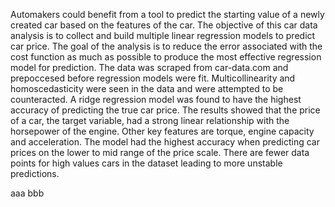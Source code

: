 <p>Automakers could benefit from a tool to predict the starting value of a newly created car based on the features of the car. The objective of this car data
analysis is to collect and build multiple linear regression models to predict car price. The goal of the analysis is to reduce the error associated with the cost function as much as possible to produce the most effective regression model for prediction. The data was scraped from car-data.com and prepoccesed before regression models were fit. Multicollinearity and homoscedasticity were seen in the data and were attempted to be counteracted. A ridge regression model was found to have the highest accuracy of predicting the true car price. The results showed that the price of a car, the target variable, had a strong linear relationship with the horsepower of the engine. Other key features are torque, engine capacity and acceleration. The model had the highest accuracy when predicting car prices on the lower to mid range of the price scale. There are fewer data points for high values cars in the dataset leading to more unstable predictions.</p>

<p>aaa
bbb</p>
